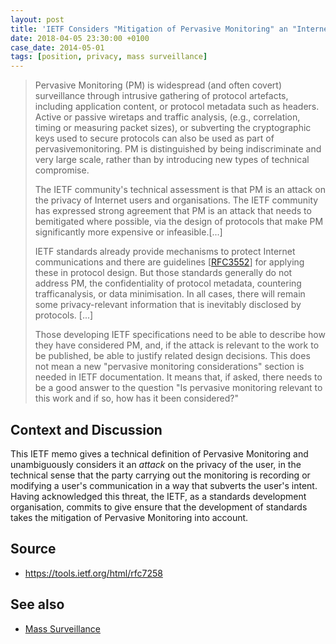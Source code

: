 ```yaml
---
layout: post
title: 'IETF Considers "Mitigation of Pervasive Monitoring" an "Internet Best Current Practice"'
date: 2018-04-05 23:30:00 +0100
case_date: 2014-05-01
tags: [position, privacy, mass surveillance]
---
```


> Pervasive Monitoring (PM) is widespread (and often covert) surveillance through intrusive gathering of protocol artefacts, including application content, or protocol metadata such as headers. Active or passive wiretaps and traffic analysis, (e.g., correlation, timing or measuring packet sizes), or subverting the cryptographic keys used to secure protocols can also be used as part of pervasivemonitoring. PM is distinguished by being indiscriminate and very large scale, rather than by introducing new types of technical compromise.
>
> The IETF community's technical assessment is that PM is an attack on the privacy of Internet users and organisations. The IETF community has expressed strong agreement that PM is an attack that needs to bemitigated where possible, via the design of protocols that make PM significantly more expensive or infeasible.[...]
>
> IETF standards already provide mechanisms to protect Internet communications and there are guidelines [[RFC3552](https://tools.ietf.org/html/rfc3552)] for applying these in protocol design. But those standards generally do not address PM, the confidentiality of protocol metadata, countering trafficanalysis, or data minimisation. In all cases, there will remain some privacy-relevant information that is inevitably disclosed by protocols.  [...]
>
> Those developing IETF specifications need to be able to describe how they have considered PM, and, if the attack is relevant to the work to be published, be able to justify related design decisions. This does not mean a new "pervasive monitoring considerations" section is needed in IETF documentation. It means that, if asked, there needs to be a good answer to the question "Is pervasive monitoring relevant to this work and if so, how has it been considered?"


## Context and Discussion
This IETF memo gives a technical definition of Pervasive Monitoring and unambiguously considers it an _attack_ on the privacy of the user, in the technical sense that the party carrying out the monitoring is recording or modifying a user's communication in a way that subverts the user's intent. Having acknowledged this threat, the IETF, as a standards development organisation, commits to give ensure that the development of standards takes the mitigation of Pervasive Monitoring into account.


## Source
* <https://tools.ietf.org/html/rfc7258>


## See also
* [Mass Surveillance](/mass-surveillance)

